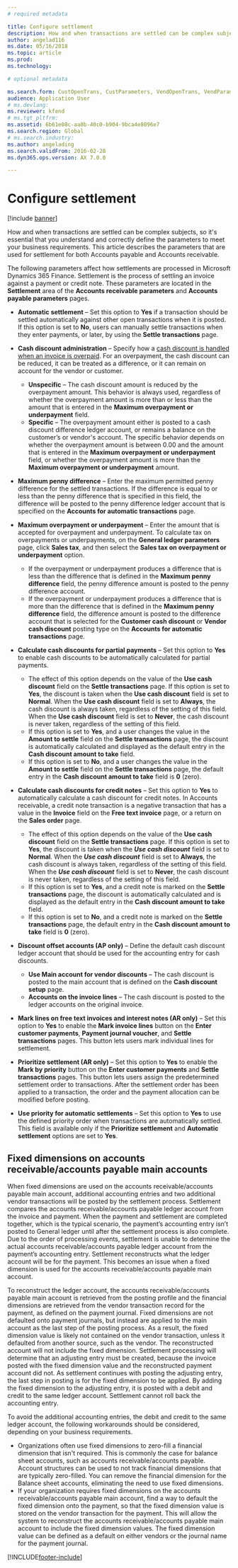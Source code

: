 ```yaml
---
# required metadata

title: Configure settlement
description: How and when transactions are settled can be complex subjects, so it's essential that you understand and correctly define the parameters to meet your business requirements. This article describes the parameters that are used for settlement for both Accounts payable and Accounts receivable. 
author: angelad116
ms.date: 05/16/2018
ms.topic: article
ms.prod: 
ms.technology: 

# optional metadata

ms.search.form: CustOpenTrans, CustParameters, VendOpenTrans, VendParameters
audience: Application User
# ms.devlang: 
ms.reviewer: kfend
# ms.tgt_pltfrm: 
ms.assetid: 6b61e08c-aa8b-40c0-b904-9bca4e8096e7
ms.search.region: Global
# ms.search.industry: 
ms.author: angelading
ms.search.validFrom: 2016-02-28
ms.dyn365.ops.version: AX 7.0.0

---
```


# Configure settlement

[!include [banner](../includes/banner.md)]

How and when transactions are settled can be complex subjects, so it's essential that you understand and correctly define the parameters to meet your business requirements. This article describes the parameters that are used for settlement for both Accounts payable and Accounts receivable. 

The following parameters affect how settlements are processed in Microsoft Dynamics 365 Finance. Settlement is the process of settling an invoice against a payment or credit note. These parameters are located in the **Settlement** area of the **Accounts receivable parameters** and **Accounts payable parameters** pages.

- **Automatic settlement** – Set this option to **Yes** if a transaction should be settled automatically against other open transactions when it is posted. If this option is set to **No**, users can manually settle transactions when they enter payments, or later, by using the **Settle transactions** page.
- **Cash discount administration** – Specify how a [cash discount is handled when an invoice is overpaid](cash-discount-handling-overpayments.md). For an overpayment, the cash discount can be reduced, it can be treated as a difference, or it can remain on account for the vendor or customer.
  -   **Unspecific** – The cash discount amount is reduced by the overpayment amount. This behavior is always used, regardless of whether the overpayment amount is more than or less than the amount that is entered in the **Maximum overpayment or underpayment** field.
  -   **Specific** – The overpayment amount either is posted to a cash discount difference ledger account, or remains a balance on the customer’s or vendor's account. The specific behavior depends on whether the overpayment amount is between 0.00 and the amount that is entered in the **Maximum overpayment or underpayment** field, or whether the overpayment amount is more than the **Maximum overpayment or underpayment** amount.
- **Maximum penny difference** – Enter the maximum permitted penny difference for the settled transactions. If the difference is equal to or less than the penny difference that is specified in this field, the difference will be posted to the penny difference ledger account that is specified on the **Accounts for automatic transactions** page.
- **Maximum overpayment or underpayment** – Enter the amount that is accepted for overpayment and underpayment. To calculate tax on overpayments or underpayments, on the **General ledger parameters** page, click **Sales tax**, and then select the **Sales tax on overpayment or underpayment** option.
  -   If the overpayment or underpayment produces a difference that is less than the difference that is defined in the **Maximum penny difference** field, the penny difference amount is posted to the penny difference account.
  -   If the overpayment or underpayment produces a difference that is more than the difference that is defined in the **Maximum penny difference** field, the difference amount is posted to the difference account that is selected for the **Customer cash discount** or **Vendor cash discount** posting type on the **Accounts for automatic transactions** page.
- **Calculate cash discounts for partial payments** – Set this option to **Yes** to enable cash discounts to be automatically calculated for partial payments.
  -   The effect of this option depends on the value of the **Use cash discount** field on the **Settle transactions** page. If this option is set to **Yes**, the discount is taken when the **Use cash discount** field is set to **Normal**. When the **Use cash discount** field is set to **Always**, the cash discount is always taken, regardless of the setting of this field. When the **Use cash discount** field is set to **Never**, the cash discount is never taken, regardless of the setting of this field.
  -   If this option is set to **Yes**, and a user changes the value in the **Amount to settle** field on the **Settle transactions** page, the discount is automatically calculated and displayed as the default entry in the **Cash discount amount to take** field.
  -   If this option is set to **No**, and a user changes the value in the **Amount to settle** field on the **Settle transactions** page, the default entry in the **Cash discount amount to take** field is **0** (zero).
- **Calculate cash discounts for credit notes** – Set this option to **Yes** to automatically calculate a cash discount for credit notes. In Accounts receivable, a credit note transaction is a negative transaction that has a value in the **Invoice** field on the **Free text invoice** page, or a return on the **Sales order** page.
  - The effect of this option depends on the value of the <strong>Use cash discount</strong> field on the <strong>Settle transactions</strong> page. If this option is set to <strong>Yes</strong>, the discount is taken when the *<strong><em>Use cash discount</em></strong>* field is set to <strong>Normal</strong>. When the *<strong><em>Use cash discount</em></strong>* field is set to <strong>Always</strong>, the cash discount is always taken, regardless of the setting of this field. When the *<strong><em>Use cash discount</em></strong>* field is set to <strong>Never</strong>, the cash discount is never taken, regardless of the setting of this field.
  - If this option is set to **Yes**, and a credit note is marked on the **Settle transactions** page, the discount is automatically calculated and is displayed as the default entry in the **Cash discount amount to take** field.
  - If this option is set to **No**, and a credit note is marked on the **Settle transactions** page, the default entry in the **Cash discount amount to take** field is **0** (zero).

- **Discount offset accounts (AP only)** – Define the default cash discount ledger account that should be used for the accounting entry for cash discounts.
  -   **Use Main account for vendor discounts** – The cash discount is posted to the main account that is defined on the **Cash discount setup** page.
  -   **Accounts on the invoice lines** – The cash discount is posted to the ledger accounts on the original invoice.
- **Mark lines on free text invoices and interest notes (AR only)** – Set this option to **Yes** to enable the **Mark invoice lines** button on the **Enter customer payments**, **Payment journal voucher**, and **Settle transactions** pages. This button lets users mark individual lines for settlement.
- **Prioritize settlement (AR only)** – Set this option to **Yes** to enable the **Mark by priority** button on the **Enter customer payments** and **Settle transactions** pages. This button lets users assign the predetermined settlement order to transactions.  After the settlement order has been applied to a transaction, the order and the payment allocation can be modified before posting.
- **Use priority for automatic settlements** – Set this option to **Yes** to use the defined priority order when transactions are automatically settled. This field is available only if the **Prioritize settlement** and **Automatic settlement** options are set to **Yes**.

## Fixed dimensions on accounts receivable/accounts payable main accounts

When fixed dimensions are used on the accounts receivable/accounts payable main account, additional accounting entries and two additional vendor transactions will be posted by the settlement process. Settlement compares the accounts receivable/accounts payable ledger account from the invoice and payment.  When the payment and settlement are completed together, which is the typical scenario, the payment’s accounting entry isn’t posted to General ledger until after the settlement process is also complete. Due to the order of processing events, settlement is unable to determine the actual accounts receivable/accounts payable ledger account from the payment’s accounting entry. Settlement reconstructs what the ledger account will be for the payment. This becomes an issue when a fixed dimension is used for the accounts receivable/accounts payable main account.

To reconstruct the ledger account, the accounts receivable/accounts payable main account is retrieved from the posting profile and the financial dimensions are retrieved from the vendor transaction record for the payment, as defined on the payment journal. Fixed dimensions are not defaulted onto payment journals, but instead are applied to the main account as the last step of the posting process. As a result, the fixed dimension value is likely not contained on the vendor transaction, unless it defaulted from another source, such as the vendor. The reconstructed account will not include the fixed dimension. Settlement processing will determine that an adjusting entry must be created, because the invoice posted with the fixed dimension value and the reconstructed payment account did not.  As settlement continues with posting the adjusting entry, the last step in posting is for the fixed dimension to be applied. By adding the fixed dimension to the adjusting entry, it is posted with a debit and credit to the same ledger account. Settlement cannot roll back the accounting entry.

To avoid the additional accounting entries, the debit and credit to the same ledger account, the following workarounds should be considered, depending on your business requirements. 

-   Organizations often use fixed dimensions to zero-fill a financial dimension that isn't required. This is commonly the case for balance sheet accounts, such as accounts receivable/accounts payable. Account structures can be used to not track financial dimensions that are typically zero-filled.  You can remove the financial dimension for the Balance sheet accounts, eliminating the need to use fixed dimensions.
-   If your organization requires fixed dimensions on the accounts receivable/accounts payable main account, find a way to default the fixed dimension onto the payment, so that the fixed dimension value is stored  on the vendor transaction for the payment. This will allow the system to reconstruct the accounts receivable/accounts payable main account to include the fixed dimension values. The fixed dimension value can be defined as a default on either vendors or the journal name for the payment journal.


[!INCLUDE[footer-include](../../includes/footer-banner.md)]
